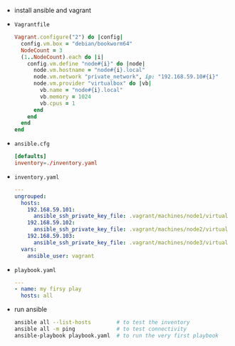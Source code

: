 - install ansible and vagrant
- `Vagrantfile`
    ```ruby
    Vagrant.configure("2") do |config|
      config.vm.box = "debian/bookworm64"
      NodeCount = 3
      (1..NodeCount).each do |i|
        config.vm.define "node#{i}" do |node|
          node.vm.hostname = "node#{i}.local"
          node.vm.network "private_network", ip: "192.168.59.10#{i}"
          node.vm.provider "virtualbox" do |vb|
            vb.name = "node#{i}.local"
            vb.memory = 1024
            vb.cpus = 1
          end
        end
      end
    end
    ```

- `ansible.cfg`
    ```toml
    [defaults]
    inventory=./inventory.yaml
    ```

- `inventory.yaml`
    ```yaml
    ---
    ungrouped:
      hosts:
        192.168.59.101:
          ansible_ssh_private_key_file: .vagrant/machines/node1/virtualbox/private_key
        192.168.59.102:
          ansible_ssh_private_key_file: .vagrant/machines/node2/virtualbox/private_key
        192.168.59.103:
          ansible_ssh_private_key_file: .vagrant/machines/node3/virtualbox/private_key
      vars:
        ansible_user: vagrant
    ```

- `playbook.yaml`
    ```yaml
    ---
    - name: my firsy play
      hosts: all
    ```

- run ansible
    ```sh
    ansible all --list-hosts        # to test the inventory
    ansible all -m ping             # to test connectivity
    ansible-playbook playbook.yaml  # to run the very first playbook
    ```
